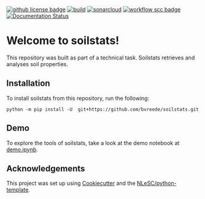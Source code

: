 [![github license badge](https://img.shields.io/github/license/bvreede/soilstats)](https://github.com/bvreede/soilstats)
[![build](https://github.com/bvreede/soilstats/actions/workflows/build.yml/badge.svg)](https://github.com/bvreede/soilstats/actions/workflows/build.yml)
[![sonarcloud](https://github.com/bvreede/soilstats/actions/workflows/sonarcloud.yml/badge.svg)](https://github.com/bvreede/soilstats/actions/workflows/sonarcloud.yml)
[![workflow scc badge](https://sonarcloud.io/api/project_badges/measure?project=bvreede_soilstats&metric=coverage)](https://sonarcloud.io/dashboard?id=bvreede_soilstats)
[![Documentation Status](https://readthedocs.org/projects/soilstats/badge/?version=latest)](https://soilstats.readthedocs.io/en/latest/?badge=latest)

# Welcome to soilstats!

This repository was built as part of a technical task. Soilstats retrieves and analyses soil properties.


## Installation

To install soilstats from this repository, run the following:

```console
python -m pip install -U  git+https://github.com/bvreede/soilstats.git
```

## Demo

To explore the tools of soilstats, take a look at the demo notebook at [demo.ipynb](docs/demo.ipynb).


## Acknowledgements

This project was set up using [Cookiecutter](https://github.com/audreyr/cookiecutter) and the [NLeSC/python-template](https://github.com/NLeSC/python-template).

